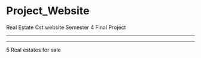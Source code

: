# Project_Website
Real Estate Cst website
Semester 4 Final Project
*****************************************************************
*****************************************************************
5 Real estates for sale
